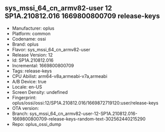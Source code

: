 ## sys_mssi_64_cn_armv82-user 12 SP1A.210812.016 1669800800709 release-keys
- Manufacturer: oplus
- Platform: common
- Codename: ossi
- Brand: oplus
- Flavor: sys_mssi_64_cn_armv82-user
- Release Version: 12
- Id: SP1A.210812.016
- Incremental: 1669800800709
- Tags: release-keys
- CPU Abilist: arm64-v8a,armeabi-v7a,armeabi
- A/B Device: true
- Locale: en-US
- Screen Density: undefined
- Fingerprint: oplus/ossi/ossi:12/SP1A.210812.016/1669872719120:user/release-keys
- OTA version: 
- Branch: sys_mssi_64_cn_armv82-user-12-SP1A.210812.016-1669800800709-release-keys-random-text-302562440215290
- Repo: oplus_ossi_dump
